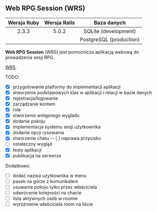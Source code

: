 ## Web RPG Session (WRS)

| Wersja Ruby   | Wersja Rails  | Baza danych  |
|:-------------:|:-------------:|:-------------:|
| 2.3.3         | 5.0.2         |SQLite (development)|
|               |               |PostgreSQL (production)|

**Web RPG Session** (WRS) jest pomocnicza aplikacją webową do prowadzenia sesji RPG.


[WRS](https://wrpgs.herokuapp.com/).

TODO:
- [x] przygotowanie platformy do implementacji aplikacji
- [x] stworzenie podstawowych klas w aplikacji i relacji w bazie danych
- [x] rejestracja/logowanie
- [x] zarządzanie kontem
- [x] role
- [x] stworzenie wstępnego wygladu
- [x] dodanie pokoju
- [x] implementacja systemu sesji użytkownika
- [x] dodanie opcji rysowania
- [x] stworzenie chatu
  -- [ ] naprawa przycisku
- [ ] ostateczny wygląd
- [x] testy aplikacji
- [x] publikacja na serwerze

Dodatkowo:
- [ ] dodać nazwa użytkownika w menu
- [ ] pasek na górze z komunikatem
- [ ] usuwanie pokoju tylko przez właściciela
- [ ] odwrócenie kolejności na chacie
- [ ] lista aktywnych osób w roomie
- [ ] wyróżnienie właściciela room na liście
